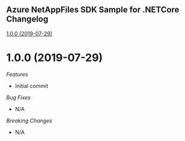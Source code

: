 ## Azure NetAppFiles SDK Sample for .NETCore Changelog

[1.0.0 (2019-07-29)](#1.0.0 (2019-07-29))

# 1.0.0 (2019-07-29)

*Features*
* Initial commit

*Bug Fixes*
* N/A

*Breaking Changes*
* N/A

